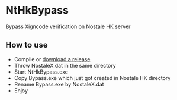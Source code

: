 # NtHkBypass
Bypass Xigncode verification on Nostale HK server

## How to use
- Compile or [download a release](https://github.com/ApourtArtt/NtHkBypass/releases/tag/1.0)
- Throw NostaleX.dat in the same directory
- Start NtHkBypass.exe
- Copy Bypass.exe which just got created in Nostale HK directory
- Rename Bypass.exe by NostaleX.dat
- Enjoy
